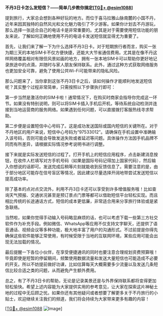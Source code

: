 **不丹3日卡怎么发短信？——简单几步教你搞定[[TG💪+ @esim1088](https://t.me/s/esim1088)]**

提到旅行，大家总会想到各种好玩的地方。而位于喜马拉雅山脉南麓的小国不丹，近年来因其独特的自然风光和文化魅力吸引了不少游客。如果你计划去不丹游玩，那么选择一张适合自己的电话卡是非常重要的。尤其是对于需要使用短信功能的朋友来说，了解如何正确地使用不丹的电话卡发送短信就显得尤为重要了。

首先，让我们来了解一下为什么选择不丹3日卡。对于短期旅行者而言，购买一张为期三天的本地SIM卡不仅方便快捷，还能大大节省通信费用。尤其是在像不丹这样网络覆盖相对有限但风景如画的地方，拥有一张本地SIM卡可以帮助你更好地记录旅途中的点滴，并随时与家人朋友保持联系。此外，通过这种方式获取网络服务也更加安全可靠，避免了使用公共Wi-Fi可能带来的隐私风险。

那么问题来了，当你拿到这张不丹3日卡之后，该如何操作才能顺利地发送短信呢？其实整个过程非常简单，只需按照以下步骤执行即可：

第一步当然是激活你的SIM卡啦！通常情况下，在购买时商家会指导你完成这一环节。如果没有特别说明，则可以将SIM卡插入手机后开机，等待系统自动检测并连接到当地运营商的服务网络。如果遇到任何问题，可以直接拨打客服热线寻求帮助。

第二步便是设置短信中心号码了。这是成功发送国际或国内短信的关键所在。对于不丹地区的用户来说，短信中心号码为“97533012”。请确保在手机设置中准确输入该号码，否则可能会导致发送失败或者延迟等问题。具体操作方法因手机品牌不同而有所差异，请根据实际情况参考说明书进行调整。

接下来就是实际发送短信的过程了。打开手机上的短信应用程序，点击新建消息按钮，在收件人栏填写对方手机号码（如果是国际号码记得加上国家代码），然后输入你想说的话即可。发送完成后稍等片刻就能收到反馈信息了。需要注意的是，由于部分地区可能存在信号盲区等情况，因此建议尽量选择开阔地带尝试发送短信以提高成功率。

除了基本的点对点交流外，利用不丹3日卡还可以享受到许多增值服务哦！比如查询天气预报、交通状况甚至是预订景点门票等都可以借助短信平台轻松实现。而且相比传统的长途通话方式，短信的成本更低廉，非常适合用来分享旅行体验或是紧急联络。

当然啦，如果你觉得手动输入号码略显麻烦的话，也可以考虑下载一些第三方社交软件作为补充手段。例如微信、WhatsApp等应用不仅支持文字聊天，还提供了语音通话、视频会议等多种功能，极大地丰富了用户的沟通形式。不过前提是你得先确保这些软件能够正常使用，有时候受限于当地的互联网环境，某些应用可能会出现无法加载的情况。

最后提醒一下各位小伙伴，在享受便捷通讯的同时也要注意合理规划资费预算哦！毕竟即使是短暂的停留期间，频繁使用数据流量和发送大量短信也可能造成不必要的开支。所以不妨提前做好功课，比如估算每天大概需要多少流量以及发送几条短信比较合适之类的问题，从而避免产生额外费用。

总之，有了不丹3日卡的帮助，无论是记录美景还是与外界保持联系都将变得更加轻松愉快。希望上述内容能为大家提供实用的参考意见，让大家在探索这片神秘土地的过程中无后顾之忧。如果你还有其他疑问或者想要了解更多关于不丹旅行的小贴士，欢迎继续关注我们的频道，我们将会持续为大家带来更多有趣的内容！

[[TG💪+ @esim1088](https://t.me/s/esim1088) ![Image](https://i.postimg.cc/4NQfJmqS/Snipaste-2025-05-13-00-14-12.png)]